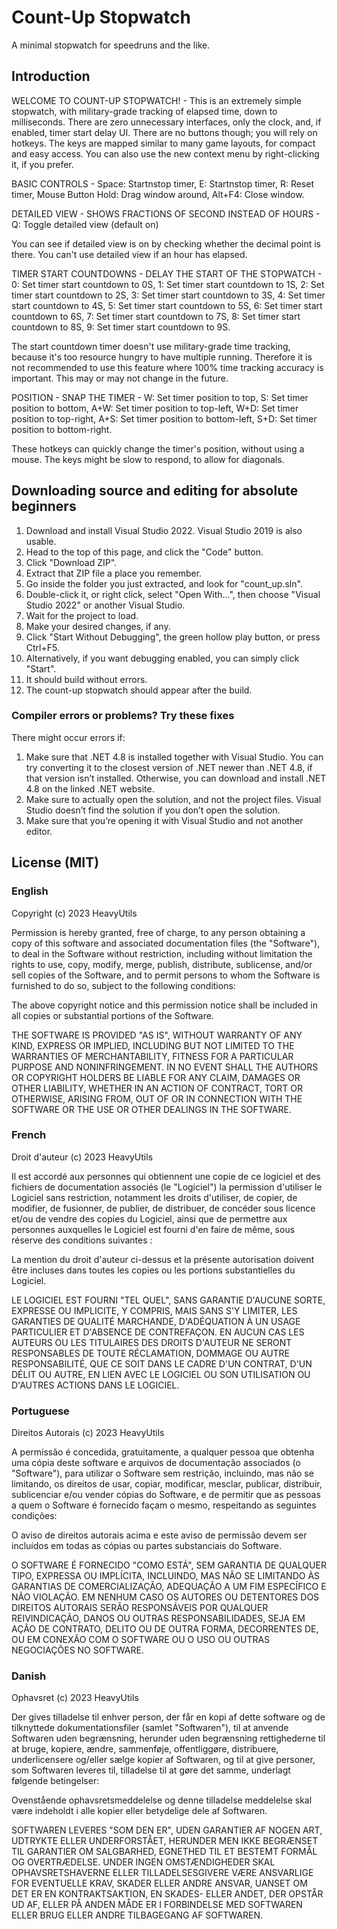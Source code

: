 # Count-Up Stopwatch
A minimal stopwatch for speedruns and the like.

## Introduction
WELCOME TO COUNT-UP STOPWATCH! - 
This is an extremely simple stopwatch, with military-grade tracking of elapsed time, down to milliseconds. There are zero unnecessary interfaces, only the clock, and, if enabled, timer start delay UI. There are no buttons though; you will rely on hotkeys. The keys are mapped similar to many game layouts, for compact and easy access. You can also use the new context menu by right-clicking it, if you prefer.


BASIC CONTROLS - 
	Space: Startnstop timer,
	E: Startnstop timer,
	R: Reset timer,
	Mouse Button Hold: Drag window around,
	Alt+F4: Close window.


DETAILED VIEW - SHOWS FRACTIONS OF SECOND INSTEAD OF HOURS - 
	Q: Toggle detailed view (default on)
 
You can see if detailed view is on by checking whether the decimal
point is there. You can't use detailed view if an hour has elapsed.


TIMER START COUNTDOWNS - DELAY THE START OF THE STOPWATCH - 
	0: Set timer start countdown to 0S,
	1: Set timer start countdown to 1S,
	2: Set timer start countdown to 2S,
	3: Set timer start countdown to 3S,
	4: Set timer start countdown to 4S,
	5: Set timer start countdown to 5S,
	6: Set timer start countdown to 6S,
	7: Set timer start countdown to 7S,
	8: Set timer start countdown to 8S,
	9: Set timer start countdown to 9S.
 
The start countdown timer doesn't use military-grade time tracking,
because it's too resource hungry to have multiple running. Therefore
it is not recommended to use this feature where 100% time tracking
accuracy is important. This may or may not change in the future.


POSITION - SNAP THE TIMER - 
	W: Set timer position to top,
	S: Set timer position to bottom,
	A+W: Set timer position to top-left,
	W+D: Set timer position to top-right,
	A+S: Set timer position to bottom-left,
	S+D: Set timer position to bottom-right.
 
These hotkeys can quickly change the timer's position, without using
a mouse. The keys might be slow to respond, to allow for diagonals.

## Downloading source and editing for absolute beginners
1. Download and install Visual Studio 2022. Visual Studio 2019 is also usable.
2. Head to the top of this page, and click the "Code" button.
3. Click "Download ZIP".
4. Extract that ZIP file a place you remember.
5. Go inside the folder you just extracted, and look for "count_up.sln".
6. Double-click it, or right click, select "Open With...", then choose "Visual Studio 2022" or another Visual Studio.
7. Wait for the project to load.
8. Make your desired changes, if any.
9. Click "Start Without Debugging", the green hollow play button, or press Ctrl+F5.
10. Alternatively, if you want debugging enabled, you can simply click "Start".
11. It should build without errors.
12. The count-up stopwatch should appear after the build.

### Compiler errors or problems? Try these fixes
There might occur errors if:
1. Make sure that .NET 4.8 is installed together with Visual Studio. You can try converting it to the closest version of .NET newer than .NET 4.8, if that version isn’t installed. Otherwise, you can download and install .NET 4.8 on the linked .NET website.
2. Make sure to actually open the solution, and not the project files. Visual Studio doesn’t find the solution if you don’t open the solution.
3. Make sure that you’re opening it with Visual Studio and not another editor.

## License (MIT)
### English
Copyright (c) 2023 HeavyUtils

Permission is hereby granted, free of charge, to any person obtaining a copy
of this software and associated documentation files (the "Software"), to deal
in the Software without restriction, including without limitation the rights
to use, copy, modify, merge, publish, distribute, sublicense, and/or sell
copies of the Software, and to permit persons to whom the Software is
furnished to do so, subject to the following conditions:

The above copyright notice and this permission notice shall be included in all
copies or substantial portions of the Software.

THE SOFTWARE IS PROVIDED "AS IS", WITHOUT WARRANTY OF ANY KIND, EXPRESS OR
IMPLIED, INCLUDING BUT NOT LIMITED TO THE WARRANTIES OF MERCHANTABILITY,
FITNESS FOR A PARTICULAR PURPOSE AND NONINFRINGEMENT. IN NO EVENT SHALL THE
AUTHORS OR COPYRIGHT HOLDERS BE LIABLE FOR ANY CLAIM, DAMAGES OR OTHER
LIABILITY, WHETHER IN AN ACTION OF CONTRACT, TORT OR OTHERWISE, ARISING FROM,
OUT OF OR IN CONNECTION WITH THE SOFTWARE OR THE USE OR OTHER DEALINGS IN THE
SOFTWARE.

### French
Droit d'auteur (c) 2023 HeavyUtils

Il est accordé aux personnes qui obtiennent une copie de ce logiciel et des fichiers de documentation associés (le "Logiciel") la permission d'utiliser le Logiciel sans restriction, notamment les droits d'utiliser, de copier, de modifier, de fusionner, de publier, de distribuer, de concéder sous licence et/ou de vendre des copies du Logiciel, ainsi que de permettre aux personnes auxquelles le Logiciel est fourni d'en faire de même, sous réserve des conditions suivantes :

La mention du droit d'auteur ci-dessus et la présente autorisation doivent être incluses dans toutes les copies ou les portions substantielles du Logiciel.

LE LOGICIEL EST FOURNI "TEL QUEL", SANS GARANTIE D'AUCUNE SORTE, EXPRESSE OU IMPLICITE, Y COMPRIS, MAIS SANS S'Y LIMITER, LES GARANTIES DE QUALITÉ MARCHANDE, D'ADÉQUATION À UN USAGE PARTICULIER ET D'ABSENCE DE CONTREFAÇON. EN AUCUN CAS LES AUTEURS OU LES TITULAIRES DES DROITS D'AUTEUR NE SERONT RESPONSABLES DE TOUTE RÉCLAMATION, DOMMAGE OU AUTRE RESPONSABILITÉ, QUE CE SOIT DANS LE CADRE D'UN CONTRAT, D'UN DÉLIT OU AUTRE, EN LIEN AVEC LE LOGICIEL OU SON UTILISATION OU D'AUTRES ACTIONS DANS LE LOGICIEL.

### Portuguese
Direitos Autorais (c) 2023 HeavyUtils

A permissão é concedida, gratuitamente, a qualquer pessoa que obtenha uma cópia deste software e arquivos de documentação associados (o "Software"), para utilizar o Software sem restrição, incluindo, mas não se limitando, os direitos de usar, copiar, modificar, mesclar, publicar, distribuir, sublicenciar e/ou vender cópias do Software, e de permitir que as pessoas a quem o Software é fornecido façam o mesmo, respeitando as seguintes condições:

O aviso de direitos autorais acima e este aviso de permissão devem ser incluídos em todas as cópias ou partes substanciais do Software.

O SOFTWARE É FORNECIDO "COMO ESTÁ", SEM GARANTIA DE QUALQUER TIPO, EXPRESSA OU IMPLÍCITA, INCLUINDO, MAS NÃO SE LIMITANDO ÀS GARANTIAS DE COMERCIALIZAÇÃO, ADEQUAÇÃO A UM FIM ESPECÍFICO E NÃO VIOLAÇÃO. EM NENHUM CASO OS AUTORES OU DETENTORES DOS DIREITOS AUTORAIS SERÃO RESPONSÁVEIS POR QUALQUER REIVINDICAÇÃO, DANOS OU OUTRAS RESPONSABILIDADES, SEJA EM AÇÃO DE CONTRATO, DELITO OU DE OUTRA FORMA, DECORRENTES DE, OU EM CONEXÃO COM O SOFTWARE OU O USO OU OUTRAS NEGOCIAÇÕES NO SOFTWARE.

### Danish
Ophavsret (c) 2023 HeavyUtils

Der gives tilladelse til enhver person, der får en kopi af dette software og de tilknyttede dokumentationsfiler (samlet "Softwaren"), til at anvende Softwaren uden begrænsning, herunder uden begrænsning rettighederne til at bruge, kopiere, ændre, sammenføje, offentliggøre, distribuere, underlicensere og/eller sælge kopier af Softwaren, og til at give personer, som Softwaren leveres til, tilladelse til at gøre det samme, underlagt følgende betingelser:

Ovenstående ophavsretsmeddelelse og denne tilladelse meddelelse skal være indeholdt i alle kopier eller betydelige dele af Softwaren.

SOFTWAREN LEVERES "SOM DEN ER", UDEN GARANTIER AF NOGEN ART, UDTRYKTE ELLER UNDERFORSTÅET, HERUNDER MEN IKKE BEGRÆNSET TIL GARANTIER OM SALGBARHED, EGNETHED TIL ET BESTEMT FORMÅL OG OVERTRÆDELSE. UNDER INGEN OMSTÆNDIGHEDER SKAL OPHAVSRETSHAVERNE ELLER TILLADELSESGIVERE VÆRE ANSVARLIGE FOR EVENTUELLE KRAV, SKADER ELLER ANDRE ANSVAR, UANSET OM DET ER EN KONTRAKTSAKTION, EN SKADES- ELLER ANDET, DER OPSTÅR UD AF, ELLER PÅ ANDEN MÅDE ER I FORBINDELSE MED SOFTWAREN ELLER BRUG ELLER ANDRE TILBAGEGANG AF SOFTWAREN.
